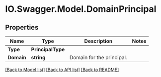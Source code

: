 # IO.Swagger.Model.DomainPrincipal
## Properties

Name | Type | Description | Notes
------------ | ------------- | ------------- | -------------
**Type** | **PrincipalType** |  | 
**Domain** | **string** | Domain for the principal. | 

[[Back to Model list]](../README.md#documentation-for-models) [[Back to API list]](../README.md#documentation-for-api-endpoints) [[Back to README]](../README.md)

